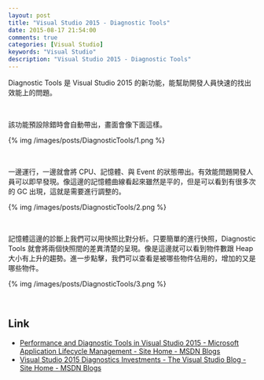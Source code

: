 ```yaml
---
layout: post
title: "Visual Studio 2015 - Diagnostic Tools"
date: 2015-08-17 21:54:00
comments: true
categories: [Visual Studio]
keywords: "Visual Studio"
description: "Visual Studio 2015 - Diagnostic Tools"
---
```


Diagnostic Tools 是 Visual Studio 2015 的新功能，能幫助開發人員快速的找出效能上的問題。  

<!-- More -->

<br/>


該功能預設除錯時會自動帶出，畫面會像下面這樣。  


{% img /images/posts/DiagnosticTools/1.png %}

<br/>



一邊運行，一邊就會將 CPU、記憶體、與 Event 的狀態帶出。有效能問題開發人員可以即早發現。像這邊的記憶體曲線看起來雖然是平的，但是可以看到有很多次的 GC 出現，這就是需要進行調整的。    

{% img /images/posts/DiagnosticTools/2.png %}

<br/>


記憶體這邊的診斷上我們可以用快照比對分析。只要簡單的進行快照，Diagnostic Tools 就會將兩個快照間的差異清楚的呈現。像是這邊就可以看到物件數跟 Heap 大小有上升的趨勢。進一步點擊，我們可以查看是被哪些物件佔用的，增加的又是哪些物件。   

{% img /images/posts/DiagnosticTools/3.png %}

<br/>

Link
----
* [Performance and Diagnostic Tools in Visual Studio 2015 - Microsoft Application Lifecycle Management - Site Home - MSDN Blogs](http://blogs.msdn.com/b/visualstudioalm/archive/2015/07/20/performance-and-diagnostic-tools-in-visual-studio-2015.aspx)
* [Visual Studio 2015 Diagnostics Investments - The Visual Studio Blog - Site Home - MSDN Blogs](http://blogs.msdn.com/b/visualstudio/archive/2015/07/23/visual-studio-2015-diagnostics-investments.aspx)
